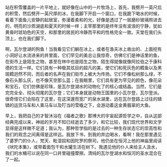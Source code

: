 站在积雪覆盖的一片平地上，就好像在山中的一片牧场上，首先，我劈开一英尺后的积雪，然后劈开一英尺厚的冰，在我脚下开启一个窗口，在我跪下喝水的时候，看着下面鱼儿安静的起居室，弥漫着柔和的光，好像是透过了一层磨砂玻璃照进去的，明亮的沙质湖底和夏天的时候一样；主宰那里的是终年没有波浪的宁静，犹如黄昏时琥珀色的天空，和那里的居民的冷静而平和的性格完全一致。天堂在我们头顶上，也在我们脚下。

啊，瓦尔登湖的狗鱼！当我看见它们躺在冰上，或者在渔夫冰上凿出的、上面挖有小洞好让水流进来的井里面，它们罕见的美总让我惊奇，仿佛它们是神话里的鱼，在街市上是陌生之物，甚至在林中也是陌生之物，陌生得就像就像阿拉伯之于康科德的生活一样。它们具有一种极其炫目的超凡的美，使它们和死灰色的鳕鱼以及黑斑鳕迥然不同，而后者的名声在我们街市上被大为传扬。它们不像松树那么绿，不像石头那么灰，也不像天空那么蓝；在我眼里，它们具有更为罕见的颜色，像花朵和宝石，它们仿佛是珍珠，是瓦尔登湖水的动物化了的核心或结晶。当然，它们是完完全全、彻头彻尾的瓦尔登；它们本身就是动物王国里的小瓦尔登，瓦尔登派。很奇怪它们会陷在了这里，在这深邃而宽广的泉水湖里，远在瓦尔登路上过往的辚辚的运货马车和人乘马车以及叮当的雪橇之下，会游动着这金黄翡翠的大鱼。

早上，我把自己的才智沐浴在《福者之歌》那博大的宇宙起源哲学之中，自从这部经典完成以来，神祇的岁月不知已经逝去了多少，和它比较，我们现代世界和文学显得是这样微不足道；我认为，那种哲学指的是过去的一种生存状态它的崇高性和我们的观念之间离得是这样远。我放下书，到我的井边喝水，看啊！我在那里遇见了婆罗门的仆人，梵天、毗湿奴和因陀罗的祭司，他仍坐在恒河上他的神庙里阅读《吠陀本集》，或带着面包干和水罐生活在树下。我遇见他的仆人来给主人汲水，我们的水桶可以说在同一口井里碰撞摩擦。清纯的瓦尔登湖水和恒河的圣水混合在了一起。